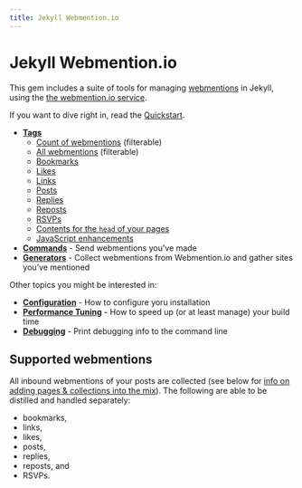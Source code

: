 ```yaml
---
title: Jekyll Webmention.io
---
```


# Jekyll Webmention.io

This gem includes a suite of tools for managing [webmentions](https://indieweb.org/Webmention) in Jekyll, using the [the webmention.io service](https://webmention.io).

If you want to dive right in, read the [Quickstart](/jekyll-webmention_io/quickstart).

* **[Tags](Tags)**
  * [Count of webmentions](/jekyll-webmention_io/tags/webmention_count) (filterable)
  * [All webmentions](/jekyll-webmention_io/tags/webmentions) (filterable)
  * [Bookmarks](/jekyll-webmention_io/tags/webmention_bookmarks)
  * [Likes](/jekyll-webmention_io/tags/webmention_likes)
  * [Links](/jekyll-webmention_io/tags/webmention_links)
  * [Posts](/jekyll-webmention_io/tags/webmention_posts)
  * [Replies](/jekyll-webmention_io/tags/webmention_replies)
  * [Reposts](/jekyll-webmention_io/tags/webmention_reposts)
  * [RSVPs](/jekyll-webmention_io/tags/webmention_rsvps)
  * [Contents for the `head` of your pages](/jekyll-webmention_io/tags/webmentions_head)
  * [JavaScript enhancements](/jekyll-webmention_io/tags/webmentions_js)
* **[Commands](/jekyll-webmention_io/commands)** - Send webmentions you’ve made
* **[Generators](/jekyll-webmention_io/generators)** - Collect webmentions from Webmention.io and gather sites you’ve mentioned

Other topics you might be interested in:

* **[Configuration](/jekyll-webmention_io/configuration)** - How to configure yoru installation
* **[Performance Tuning](/jekyll-webmention_io/performance-tuning)** - How to speed up (or at least manage) your build time
* **[Debugging](/jekyll-webmention_io/debugging)** - Print debugging info to the command line

## Supported webmentions

All inbound webmentions of your posts are collected (see below for [info on adding pages & collections into the mix](/jekyll-webmention_io/configuration#whats-checked)). The following are able to be distilled and handled separately:

* bookmarks,
* links,
* likes,
* posts,
* replies,
* reposts, and
* RSVPs.